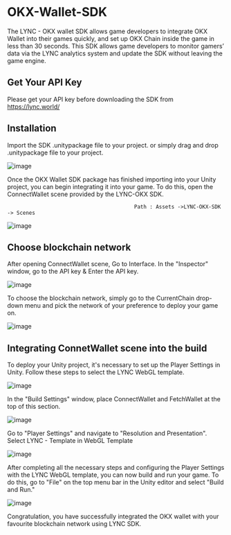 # OKX-Wallet-SDK

The LYNC - OKX wallet SDK allows game developers to integrate OKX Wallet into their games quickly, and set up OKX Chain inside the game in less than 30 seconds. This SDK allows game developers to monitor gamers’ data via the LYNC analytics system and update the SDK without leaving the game engine.

## Get Your API Key
Please get your API key before downloading the SDK from https://lync.world/

## Installation
Import the SDK .unitypackage file to your project. or simply drag and drop .unitypackage file to your project.

![image](https://user-images.githubusercontent.com/42548654/217530293-7a89502b-4410-4c95-bfde-abe2adeb2c54.png)

Once the OKX Wallet SDK package has finished importing into your Unity project, you can begin integrating it into your game. To do this, open the ConnectWallet scene provided by the LYNC-OKX SDK.

                                             Path : Assets ->LYNC-OKX-SDK -> Scenes
![image](https://user-images.githubusercontent.com/42548654/217530411-f89266ef-fc69-4f26-a1ba-c64f8d0ca193.png)

## Choose blockchain network
After opening ConnectWallet scene, Go to Interface. In the "Inspector" window, go to the API key & Enter the API key. 

![image](https://user-images.githubusercontent.com/42548654/217530584-fbf7adbd-d856-45e4-ab5f-665a98bbde41.png)

To choose the blockchain network, simply go to the CurrentChain drop-down menu and pick the network of your preference to deploy your game on.

![image](https://user-images.githubusercontent.com/42548654/217530615-de556a0f-809c-49c2-baf1-25e3fbcfc33b.png)

## Integrating ConnetWallet scene into the build 
To deploy your Unity project, it's necessary to set up the Player Settings in Unity. Follow these steps to select the LYNC WebGL template.

![image](https://user-images.githubusercontent.com/42548654/217530714-cb993652-163e-484d-9fa4-ab8f06b4270c.png)

In the "Build Settings" window, place ConnectWallet and FetchWallet at the top of this section. 

![image](https://user-images.githubusercontent.com/42548654/217530769-76fbd7c7-a40b-40da-af27-a93530f9a992.png)

Go to "Player Settings" and navigate to "Resolution and Presentation". Select LYNC - Template in WebGL Template

![image](https://user-images.githubusercontent.com/42548654/217530816-6305d029-7764-4acc-8a42-7a8b35d64c61.png)

After completing all the necessary steps and configuring the Player Settings with the LYNC WebGL template, you can now build and run your game.
To do this, go to "File" on the top menu bar in the Unity editor and select "Build and Run." 

![image](https://user-images.githubusercontent.com/42548654/217530863-dbb3a4c3-c0cf-4c50-bd62-d1d206471b31.png)


Congratulation, you have successfully integrated the OKX wallet with your favourite blockchain network using LYNC SDK. 
